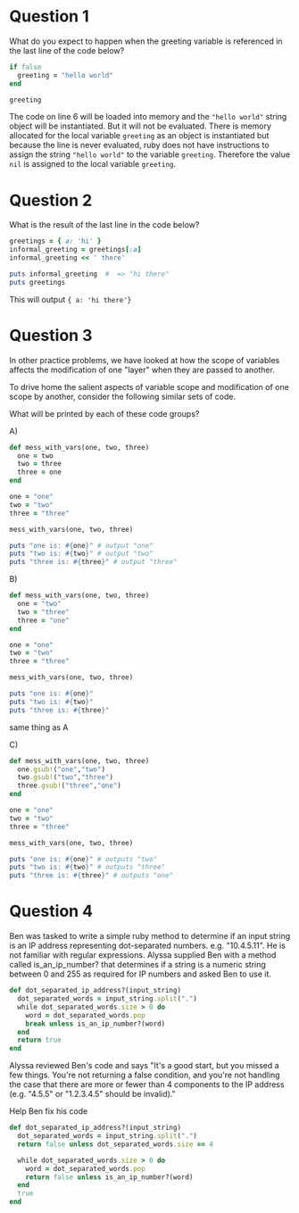 # Question 1
What do you expect to happen when the greeting variable is referenced in the last line of the code below?

```ruby
if false
  greeting = "hello world"
end

greeting
```
The code on line 6 will be loaded into memory and the `"hello world"` string object will be instantiated. But it will not be evaluated. There is memory allocated for the local variable `greeting` as an object is instantiated but because the line is never evaluated, ruby does not have instructions to assign the string `"hello world"` to the variable `greeting`. Therefore the value `nil` is assigned to the local variable `greeting`. 

# Question 2
What is the result of the last line in the code below?

```ruby
greetings = { a: 'hi' }
informal_greeting = greetings[:a]
informal_greeting << ' there'

puts informal_greeting  #  => "hi there"
puts greetings
```
This will output `{ a: 'hi there'}`

# Question 3
In other practice problems, we have looked at how the scope of variables affects the modification of one "layer" when they are passed to another.

To drive home the salient aspects of variable scope and modification of one scope by another, consider the following similar sets of code.

What will be printed by each of these code groups?

A)

```ruby 
def mess_with_vars(one, two, three)
  one = two
  two = three
  three = one
end

one = "one"
two = "two"
three = "three"

mess_with_vars(one, two, three)

puts "one is: #{one}" # output "one"
puts "two is: #{two}" # output "two"
puts "three is: #{three}" # output "three"
```

B)

````ruby
def mess_with_vars(one, two, three)
  one = "two"
  two = "three"
  three = "one"
end

one = "one"
two = "two"
three = "three"

mess_with_vars(one, two, three)

puts "one is: #{one}"
puts "two is: #{two}"
puts "three is: #{three}"
````
same thing as A

C)

```ruby
def mess_with_vars(one, two, three)
  one.gsub!("one","two")
  two.gsub!("two","three")
  three.gsub!("three","one")
end

one = "one"
two = "two"
three = "three"

mess_with_vars(one, two, three)

puts "one is: #{one}" # outputs "two"
puts "two is: #{two}" # outputs "three"
puts "three is: #{three}" # outputs "one"
```
# Question 4
Ben was tasked to write a simple ruby method to determine if an input string is an IP address representing dot-separated numbers. e.g. "10.4.5.11". He is not familiar with regular expressions. Alyssa supplied Ben with a method called is_an_ip_number? that determines if a string is a numeric string between 0 and 255 as required for IP numbers and asked Ben to use it.

```ruby
def dot_separated_ip_address?(input_string)
  dot_separated_words = input_string.split(".")
  while dot_separated_words.size > 0 do
    word = dot_separated_words.pop
    break unless is_an_ip_number?(word)
  end
  return true
end
```
Alyssa reviewed Ben's code and says "It's a good start, but you missed a few things. You're not returning a false condition, and you're not handling the case that there are more or fewer than 4 components to the IP address (e.g. "4.5.5" or "1.2.3.4.5" should be invalid)."

Help Ben fix his code

```ruby
def dot_separated_ip_address?(input_string)
  dot_separated_words = input_string.split(".")
  return false unless dot_separated_words.size == 4

  while dot_separated_words.size > 0 do
    word = dot_separated_words.pop
    return false unless is_an_ip_number?(word)
  end
  true
end
```